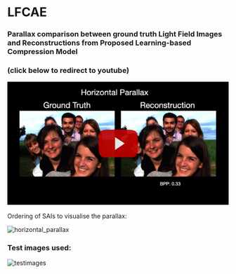 # LFCAE

### Parallax comparison between ground truth Light Field Images and Reconstructions from Proposed Learning-based Compression Model 

### (click below to redirect to youtube)

[![Parallax comparison](images/youtube.png)](http://www.youtube.com/watch?v=UundtlZStTM "Parallax comparison")

Ordering of SAIs to visualise the parallax:

![horizontal_parallax](images/newprlx.png)


### Test images used:

![testimages](images/testimages.png)
